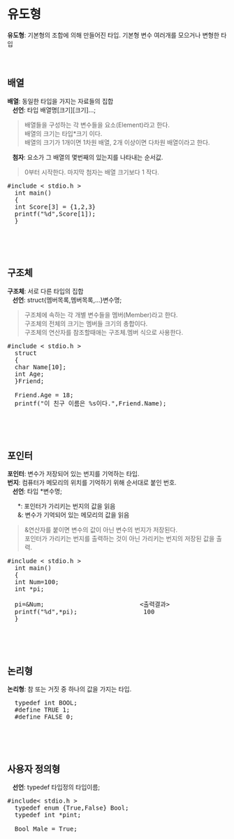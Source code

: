 # 유도형
**유도형**: 기본형의 조합에 의해 만들어진 타입. 기본형 변수 여러개를 모으거나 변형한 타입
<br><br><br>

## 배열
**배열**: 동일한 타입을 가지는 자료들의 집합  
&nbsp;&nbsp;&nbsp;**선언**: 타입 배열명[크기][크기]...;  
> 배열들을 구성하는 각 변수들을 요소(Element)라고 한다.  
> 배열의 크기는 타입*크기 이다.  
> 배열의 크기가 1개이면 1차원 배열, 2개 이상이면 다차원 배열이라고 한다.  

&nbsp;&nbsp;&nbsp;**첨자**: 요소가 그 배열의 몇번째의 있는지를 나타내는 순서값.  
> 0부터 시작한다.
> 마지막 첨자는 배열 크기보다 1 작다.
<pre>#include < stdio.h >
  int main()
  {
  int Score[3] = {1,2,3}
  printf("%d",Score[1]);
  }
</pre>
<br><br><br>

## 구조체
**구조체**: 서로 다른 타입의 집합  
&nbsp;&nbsp;&nbsp;**선언**: struct{멤버목록,멤버목록,...}변수명;  
> 구조체에 속하는 각 개별 변수들을 멤버(Member)라고 한다.  
> 구조체의 전체의 크기는 멤버들 크기의 총합이다.  
> 구조체의 연산자를 참조할때애는 구조체.멤버 식으로 사용한다.  
<pre>#include < stdio.h >
  struct
  {
  char Name[10];
  int Age;
  }Friend;

  Friend.Age = 18;
  printf("이 친구 이름은 %s이다.",Friend.Name);
</pre>
<br><br><br>

## 포인터
**포인터**: 변수가 저장되어 있는 번지를 기억하는 타입.  
**번지**: 컴퓨터가 메모리의 위치를 기억하기 위해 순서대로 붙인 번호.  
&nbsp;&nbsp;&nbsp;**선언**: 타입 *변수명;

&nbsp;&nbsp;&nbsp;&nbsp;&nbsp;&nbsp;*: 포인터가 가리키는 번지의 값을 읽음   
&nbsp;&nbsp;&nbsp;&nbsp;&nbsp;&nbsp;&: 변수가 기억되어 있는 메모리의 값을 읽음  
> &연산자를 붙이면 변수의 값이 아닌 변수의 번지가 저장된다.  
> 포인터가 가리키는 번지를 출력하는 것이 아닌 가리키는 번지의 저장된 값을 출력.  
<pre>#include < stdio.h >
  int main()
  {
  int Num=100;
  int *pi;

  pi=&Num;                          <출력결과>
  printf("%d",*pi);                  100
  }
</pre>
<br><br><br>

## 논리형
**논리형**: 참 또는 거짓 중 하나의 값을 가지는 타입.
<pre>
  typedef int BOOL;
  #define TRUE 1;
  #define FALSE 0;
</pre>
<br><br><br>

## 사용자 정의형
&nbsp;&nbsp;&nbsp;**선언**: typedef 타입정의 타입이름;
<pre>#include< stdio.h >
  typedef enum {True,False} Bool;
  typedef int *pint;

  Bool Male = True;
</pre>
